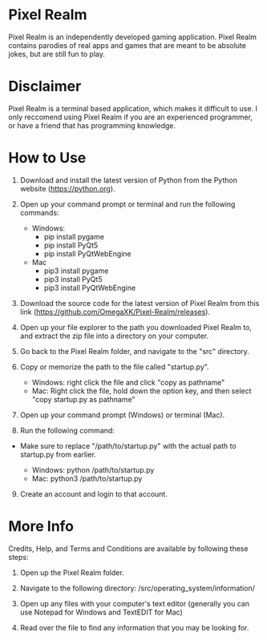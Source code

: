 # Pixel Realm

Pixel Realm is an independently developed gaming application. Pixel Realm contains parodies of real apps and games that are meant to be absolute jokes, but are still fun to play.

# Disclaimer

Pixel Realm is a terminal based application, which makes it difficult to use. I only reccomend using Pixel Realm if you are an experienced programmer, or have a friend that has programming knowledge.

# How to Use

1. Download and install the latest version of Python from the Python website (https://python.org).

2. Open up your command prompt or terminal and run the following commands:
    - Windows: 
        - pip install pygame
        - pip install PyQt5
        - pip install PyQtWebEngine
    - Mac
        - pip3 install pygame
        - pip3 install PyQt5
        - pip3 install PyQtWebEngine

3. Download the source code for the latest version of Pixel Realm from this link (https://github.com/OmegaXK/Pixel-Realm/releases).

4. Open up your file explorer to the path you downloaded Pixel Realm to, and extract the zip file into a directory on your computer.

5. Go back to the Pixel Realm folder, and navigate to the "src" directory.

6. Copy or memorize the path to the file called "startup.py".
    - Windows: right click the file and click "copy as pathname"
    - Mac: Right click the file, hold down the option key, and then select "copy startup.py as pathname"

7. Open up your command prompt (Windows) or terminal (Mac).

8. Run the following command:
- Make sure to replace "/path/to/startup.py" with the actual path to startup.py from earlier.

    - Windows: python /path/to/startup.py
    - Mac: python3 /path/to/startup.py

9. Create an account and login to that account.

# More Info

Credits, Help, and Terms and Conditions are available by following these steps:

1. Open up the Pixel Realm folder.

2. Navigate to the following directory: /src/operating_system/information/

3. Open up any files with your computer's text editor (generally you can use Notepad for Windows and TextEDIT for Mac)

4. Read over the file to find any information that you may be looking for.
